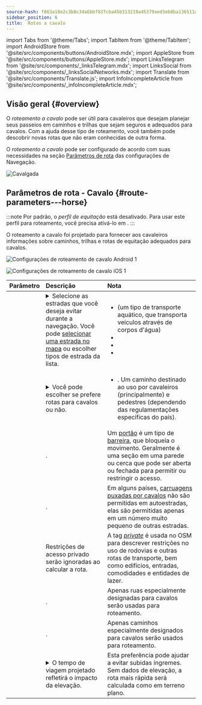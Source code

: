 ```yaml
---
source-hash: f863a18e2c3b8c34a6bbf837cba45b313219a45379aed3eb8ba136511d1c18a4
sidebar_position: 6
title:  Rotas a cavalo
---
```

import Tabs from '@theme/Tabs';
import TabItem from '@theme/TabItem';
import AndroidStore from '@site/src/components/buttons/AndroidStore.mdx';
import AppleStore from '@site/src/components/buttons/AppleStore.mdx';
import LinksTelegram from '@site/src/components/_linksTelegram.mdx';
import LinksSocial from '@site/src/components/_linksSocialNetworks.mdx';
import Translate from '@site/src/components/Translate.js';
import InfoIncompleteArticle from '@site/src/components/_infoIncompleteArticle.mdx';



## Visão geral {#overview}

O *roteamento a cavalo* pode ser útil para cavaleiros que desejam planejar seus passeios em caminhos e trilhas que sejam seguros e adequados para cavalos. Com a ajuda desse tipo de roteamento, você também pode descobrir novas rotas que não eram conhecidas de outra forma.

O *roteamento a cavalo* pode ser configurado de acordo com suas necessidades na seção [Parâmetros de rota](../guidance/navigation-settings.md#route-parameters) das configurações de Navegação.

![Cavalgada](@site/static/img/navigation/routing/horseback_routing_overview.png)


## Parâmetros de rota - Cavalo {#route-parameters---horse}

:::note
Por padrão, o *perfil de equitação* está desativado. Para usar este perfil para roteamento, você precisa ativá-lo em *<Translate android="true" ids="shared_string_menu,shared_string_settings,application_profiles"/>*.
:::

O roteamento a cavalo foi projetado para fornecer aos cavaleiros informações sobre caminhos, trilhas e rotas de equitação adequados para cavalos.

<Tabs groupId="operating-systems" queryString="current-os">

<TabItem value="android" label="Android">

![Configurações de roteamento de cavalo Android 1](@site/static/img/navigation/routing/horse-routing-andr.png)

</TabItem>

<TabItem value="ios" label="iOS">

![Configurações de roteamento de cavalo iOS 1](@site/static/img/navigation/routing/horse-routing-ios.png)

</TabItem>

</Tabs>

| Parâmetro | Descrição | Nota |
|:------------|:---------------|:---------------|
| *<Translate android="true" ids="impassable_road"/>* |  <details><summary> Selecione as estradas que você deseja evitar durante a navegação. Você pode [selecionar uma estrada no mapa](../../map/map-context-menu/#avoid-road) ou escolher tipos de estrada da lista.  </summary>  ![Evitar estradas Android](@site/static/img/navigation/routing/horse_routing_avoid_android.png) </details> | <ul><li> [<Translate android="true" ids="routing_attr_avoid_ferries_name"/>](https://wiki.openstreetmap.org/wiki/Ferries) (um tipo de transporte aquático, que transporta veículos através de corpos d'água)</li><li>[<Translate android="true" ids="routing_attr_avoid_stairs_name"/>](https://wiki.openstreetmap.org/wiki/Tag:highway%3Dsteps)</li><li>[<Translate android="true" ids="routing_attr_avoid_tunnels_name"/>](https://wiki.openstreetmap.org/wiki/Key:tunnel)</li><li>[<Translate android="true" ids="routing_attr_avoid_motorway_name"/>](https://wiki.openstreetmap.org/wiki/Tag:highway%3Dmotorway)</li></ul>|
| *<Translate android="true" ids="prefer_in_routing_title"/>* | <details><summary> Você pode escolher se prefere rotas para cavalos ou não. </summary> ![Preferir rotas de cavalos Android](@site/static/img/navigation/routing/horse_routing_prefer_android.png)  </details>  | <ul><li>[<Translate android="true" ids="routing_attr_prefer_horse_routes_name"/>](https://wiki.openstreetmap.org/wiki/Tag:highway%3Dbridleway). Um caminho destinado ao uso por cavaleiros (principalmente) e pedestres (dependendo das regulamentações específicas do país). </li></ul> |
| *<Translate android="true" ids="routing_attr_allow_gate_name"/>* |  <Translate android="true" ids="routing_attr_allow_gate_description"/>. | Um [portão](https://wiki.openstreetmap.org/wiki/Tag:barrier%3Dgate) é um tipo de [barreira](https://wiki.openstreetmap.org/wiki/Key:barrier), que bloqueia o movimento. Geralmente é uma seção em uma parede ou cerca que pode ser aberta ou fechada para permitir ou restringir o acesso. |
|  *<Translate android="true" ids="routing_attr_carriage_restrictions_name"/>*  |  <Translate android="true" ids="routing_attr_carriage_restrictions_description"/>.  | Em alguns países, [carruagens puxadas por cavalos](https://wiki.openstreetmap.org/wiki/Key:carriage) não são permitidas em autoestradas, elas são permitidas apenas em um número muito pequeno de outras estradas.   |
| *<Translate android="true" ids="routing_attr_allow_private_name"/>* |  Restrições de acesso privado serão ignoradas ao calcular a rota.  | A tag *[private](https://wiki.openstreetmap.org/wiki/Key:access)* é usada no OSM para descrever restrições no uso de rodovias e outras rotas de transporte, bem como edifícios, entradas, comodidades e entidades de lazer.   |
| *<Translate android="true" ids="routing_attr_only_permitted_streets_name"/>*   |  <Translate android="true" ids="routing_attr_only_permitted_streets_description"/>.  | Apenas ruas especialmente designadas para cavalos serão usadas para roteamento.   |
| *<Translate android="true" ids="routing_attr_only_permitted_ways_name"/>*   |  <Translate android="true" ids="routing_attr_only_permitted_ways_description"/>.  | Apenas caminhos especialmente designados para cavalos serão usados para roteamento.   |
|*<Translate android="true" ids="routing_attr_height_obstacles_name"/>* | <details><summary> O tempo de viagem projetado refletirá o impacto da elevação. </summary> ![Usar dados de elevação Android](@site/static/img/navigation/routing/horse_routing_elevation_android.png)  </details> | Esta preferência pode ajudar a evitar subidas íngremes. Sem dados de elevação, a rota mais rápida será calculada como em terreno plano. |